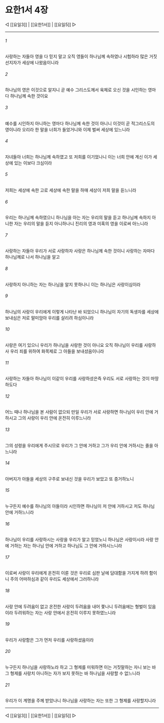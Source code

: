 # 요한1서 4장

◁ [[요일3]] | [[요한1서]] | [[요일5]] ▷
***

###### 1
사랑하는 자들아 영을 다 믿지 말고 오직 영들이 하나님께 속하였나 시험하라 많은 거짓 선지자가 세상에 나왔음이니라

###### 2
하나님의 영은 이것으로 알지니 곧 예수 그리스도께서 육체로 오신 것을 시인하는 영마다 하나님께 속한 것이요

###### 3
예수를 시인하지 아니하는 영마다 하나님께 속한 것이 아니니 이것이 곧 적그리스도의 영이니라 오리라 한 말을 너희가 들었거니와 이제 벌써 세상에 있느니라

###### 4
자녀들아 너희는 하나님께 속하였고 또 저희를 이기었나니 이는 너희 안에 계신 이가 세상에 있는 이보다 크심이라

###### 5
저희는 세상에 속한 고로 세상에 속한 말을 하매 세상이 저희 말을 듣느니라

###### 6
우리는 하나님께 속하였으니 하나님을 아는 자는 우리의 말을 듣고 하나님께 속하지 아니한 자는 우리의 말을 듣지 아니하나니 진리의 영과 미혹의 영을 이로써 아느니라

###### 7
사랑하는 자들아 우리가 서로 사랑하자 사랑은 하나님께 속한 것이니 사랑하는 자마다 하나님께로 나서 하나님을 알고

###### 8
사랑하지 아니하는 자는 하나님을 알지 못하나니 이는 하나님은 사랑이심이라

###### 9
하나님의 사랑이 우리에게 이렇게 나타난 바 되었으니 하나님이 자기의 독생자를 세상에 보내심은 저로 말미암아 우리를 살리려 하심이니라

###### 10
사랑은 여기 있으니 우리가 하나님을 사랑한 것이 아니요 오직 하나님이 우리를 사랑하사 우리 죄를 위하여 화목제로 그 아들을 보내셨음이니라

###### 11
사랑하는 자들아 하나님이 이같이 우리를 사랑하셨은즉 우리도 서로 사랑하는 것이 마땅하도다

###### 12
어느 때나 하나님을 본 사람이 없으되 만일 우리가 서로 사랑하면 하나님이 우리 안에 거하시고 그의 사랑이 우리 안에 온전히 이루느니라

###### 13
그의 성령을 우리에게 주시므로 우리가 그 안에 거하고 그가 우리 안에 거하시는 줄을 아느니라

###### 14
아버지가 아들을 세상의 구주로 보내신 것을 우리가 보았고 또 증거하노니

###### 15
누구든지 예수를 하나님의 아들이라 시인하면 하나님이 저 안에 거하시고 저도 하나님 안에 거하느니라

###### 16
하나님이 우리를 사랑하시는 사랑을 우리가 알고 믿었노니 하나님은 사랑이시라 사랑 안에 거하는 자는 하나님 안에 거하고 하나님도 그 안에 거하시느니라

###### 17
이로써 사랑이 우리에게 온전히 이룬 것은 우리로 심판 날에 담대함을 가지게 하려 함이니 주의 어떠하심과 같이 우리도 세상에서 그러하니라

###### 18
사랑 안에 두려움이 없고 온전한 사랑이 두려움을 내어 쫓나니 두려움에는 형벌이 있음이라 두려워하는 자는 사랑 안에서 온전히 이루지 못하였느니라

###### 19
우리가 사랑함은 그가 먼저 우리를 사랑하셨음이라

###### 20
누구든지 하나님을 사랑하노라 하고 그 형제를 미워하면 이는 거짓말하는 자니 보는 바 그 형제를 사랑치 아니하는 자가 보지 못하는 바 하나님을 사랑할 수 없느니라

###### 21
우리가 이 계명을 주께 받았나니 하나님을 사랑하는 자는 또한 그 형제를 사랑할지니라

***
◁ [[요일3]] | [[요한1서]] | [[요일5]] ▷